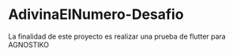 # AdivinaElNumero-Desafio
La finalidad de este proyecto es realizar una prueba de flutter para AGNOSTIKO
